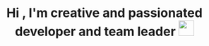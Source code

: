 
<h1 align="center"><b>Hi , I'm creative and passionated developer and team leader </b><img src="https://media.giphy.com/media/hvRJCLFzcasrR4ia7z/giphy.gif" width="35"></h1>

